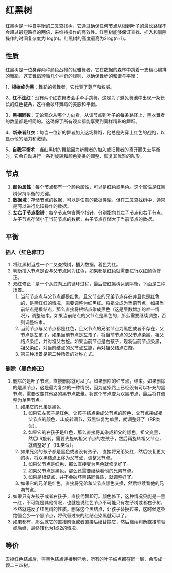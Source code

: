 # 红黑树

红黑树是一种自平衡的二叉查找树，它通过确保任何节点从根到叶子的最长路径不会超过最短路径的两倍，来维持操作的高效性。红黑树能够保证查找、插入和删除操作的时间复杂度为 log(n)。红黑树的高度最高为2log(n+1)。	





## 性质

红黑树是一位身穿两种颜色战袍的优雅舞者，它在数据的森林中跳着一支精心编排的舞蹈，这支舞蹈遵循几个神奇的规则，以确保舞步的和谐与平衡：

1、**根始终为黑**：舞蹈的领舞者，它代表了尊严和权威。

2、**红不连红**：没有两个红衣舞者会手牵手跳舞，这是为了避免舞池中出现一条长长的红色链条，这样会破坏舞蹈的美感和平衡。

3、**黑相同数**：无论观众从哪个方向看，从该节点到叶子的每条路径上，黑衣舞者的数量都是相同的。这确保了所有观众都能享受到同样精彩的舞蹈。

4、**新来者红衣**：每当一位新的舞者加入这场舞蹈，他总是先穿上红色的战袍，以显示他的活力和激情。

5、**自我平衡术**：当红黑树的舞蹈因为新舞者的加入或旧舞者的离开而失去平衡时，它会自动进行一系列旋转和颜色变换的调整，恢复其优雅的队形。





## 节点

1. **颜色属性**：每个节点都有一个颜色属性，可以是红色或黑色。这个属性是红黑树保持平衡的关键。
2. **数据域**：存储节点的数据，可以是任意的数据类型，但在二叉查找树中，通常是可以进行比较操作的数据。
3. **左右子节点指针**：每个节点包含两个指针，分别指向其左子节点和右子节点。左子节点存储小于当前节点的数据，右子节点存储大于当前节点的数据。





## 平衡

### 插入（红色修正）

1. 将红黑树当成一个二叉查找树，插入数据，着色为红。
2. 判断插入节点是否与父节点同为红色，如果都是红色就需要进行双红颜色修正。
3. 双红修正：是一个从底向上的循环过程，最后使红黑树达到平衡，下面是三种场景。
   1. 当前节点点与父节点都是红色，且父节点的兄弟节点存在并且也是红色的，是黑红红的情况，需要调整为红黑红。将祖父成为当前节点，如果当前结点是根结点，那么直接将根结点染成黑色（这是层数增加的唯一情况），调整结束。如果当前结点的父节点是黑色的，那么需要继续调整，否则调整结束。
   2. 当前节点与父节点都是红色，且父节点的兄弟节点为黑色或者不存在，父节点是左孩子。如果当前节点是左孩子，将当前节点的父节点染黑，祖父结点染红，并对祖父右旋。如果当前节点是右孩子，现将当前节点染黑，祖父染红，对当前结点的父节点左旋，再对祖父结点右旋。
   3. 第三种场景是第二种场景的对称方式。



### 删除（黑色修正）

1. 删除的是叶子节点，直接删除就可以了。如果删除的红节点，结束。如果删除的是黑节点，这是最为复杂的一种情况，因为这条路上已经没有可以补充的黑节点，需要改变其他路的黑节点数量。将这个节点变为双黑节点，最后将其调整为单黑节点。
   1. 如果它的兄弟是黑色
      1. 如果它左孩子是红色，让孩子结点染成父节点的颜色，父节点染成祖父节点的颜色，LL旋转调节，双黑恢复为单黑，就调整好了（RR类似）。
      2. 如果它的右孩子是红色，那么直接将其染成祖父的颜色，祖父变黑，然后LR旋转，需要先旋转祖父节点的左孩子，然后再旋转祖父节点，就调整好了（RL类似）。
   2. 如果兄弟的孩子都是黑色或者没有孩子， 直接将兄弟染红，然后恢复更大的树，将双黑结点上移为父节点，调整父节点。
      1. 如果父节点是红色，那么直接变为黑色就修复好了。
      2. 如果父节点是黑色，那么还需要继续看他的兄弟节点。
      3. 如果是根结点，并不会破坏黑路同性质，就调整好了。 
   3. 如果它的兄弟是红色，直接将兄弟和父节点颜色交换，然后继续看他的兄弟节点。
2. 如果只有左孩子或者右孩子，直接代替即可。颜色修正，这种情况只能是一黑一红，不可能是其他情况，也就是说红色节点不可能只有左子树或者右子树，不然就违反了红黑树的性质。删除这个黑结点，让孩子替换过来，这时候这条路径会少一个黑节点，将代替过来的红结点染黑就可以了。
3. 如果都有，那么就它的直接前驱或者直接后继替换它，然后继续判断直接前驱或后继，最终转化为1或2的情况。







## 等价

去掉红色结点后，将黑色结点连接到异地，所有的叶子结点都在同一层，会形成一颗二三四树。

